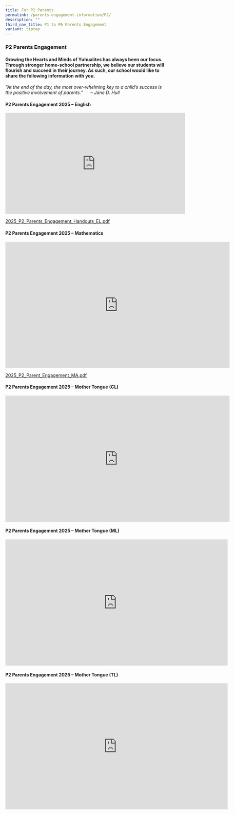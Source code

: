 ```yaml
---
title: For P2 Parents
permalink: /parents-engagement-information/P2/
description: ""
third_nav_title: P1 to P6 Parents Engagement
variant: tiptap
---
```

<h3>P2 Parents Engagement</h3>
<h4>Growing the Hearts and Minds of Yuhualites has always been our focus. Through stronger home-school partnership, we believe our students will flourish and succeed in their journey. As such, our school would like to share the following information with you.</h4>
<p><em>“At the end of the day, the most over-whelming key to a child’s success is the positive involvement of parents.”&nbsp; &nbsp; &nbsp; – Jane D. Hull</em>
</p>
<h4><strong>P2 Parents Engagement 2025 – English</strong></h4>
<div class="iframe-wrapper">
<iframe height="315" width="560" allowfullscreen="true" frameborder="0" src="https://www.youtube.com/embed/lg3ssW99QZM?si=na94KJiCZQAtC6jO"></iframe>
</div>
<p><a href="/files/2025_P2_Parents_Engagement_Handouts_EL.pdf" rel="noopener nofollow" target="_blank">2025_P2_Parents_Engagement_Handouts_EL.pdf</a>
</p>
<h4><strong>P2 Parents Engagement 2025 – Mathematics</strong></h4>
<div class="iframe-wrapper">
<iframe height="393" width="699" allowfullscreen="true" frameborder="0" src="https://www.youtube.com/embed/2gQjlHi8Wrs?si=ff9HQ_Y_DOBnrcd7"></iframe>
</div>
<p><a href="/files/2025_P2_Parent_Engagement_MA.pdf" rel="noopener nofollow" target="_blank">2025_P2_Parent_Engagement_MA.pdf</a>
</p>
<h4><strong>P2 Parents Engagement 2025 – Mother Tongue (CL)</strong></h4>
<div class="iframe-wrapper">
<iframe height="393" width="699" allowfullscreen="true" frameborder="0" src="https://www.youtube.com/embed/eWiyjAGISo8?si=YOh5w6fatHeXVApE"></iframe>
</div>
<h4><strong>P2 Parents Engagement 2025 – Mother Tongue (ML)</strong></h4>
<div class="iframe-wrapper">
<iframe height="393" width="693" allowfullscreen="true" frameborder="0" src="https://www.youtube.com/embed/H4hWDDXv9IM?si=1JGq1JUJPonnruh3"></iframe>
</div>
<h4><strong>P2 Parents Engagement 2025 – Mother Tongue (TL)</strong></h4>
<div class="iframe-wrapper">
<iframe height="393" width="693" allowfullscreen="true" frameborder="0" src="https://www.youtube.com/embed/s54idcOrqdI?si=ZLk-SwzZW0Y2lWrC"></iframe>
</div>
<p></p>